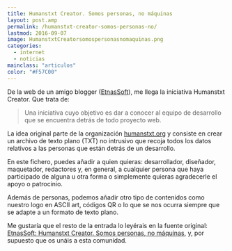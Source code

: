 ```yaml
---
title: Humanstxt Creator. Somos personas, no máquinas
layout: post.amp
permalink: /humanstxt-creator-somos-personas-no/
lastmod: 2016-09-07
image: HumanstxtCreatorsomospersonasnomaquinas.png
categories:
  - internet
  - noticias
mainclass: "articulos"
color: "#F57C00"
---
```


<figure>
    <amp-img on="tap:lightbox1" role="button" tabindex="0" layout="responsive" src="/assets/img/HumanstxtCreatorsomospersonasnomaquinas.png" alt="{{ title }}" title="{{ title }}" width="351" height="101"></amp-img>
</figure>

De la web de un amigo blogger ([EtnasSoft][1]), me llega la iniciativa Humanstxt Creator. Que trata de:

<!--more-->

> Una iniciativa cuyo objetivo es dar a conocer al equipo de desarrollo que se encuentra detrás de todo proyecto web.

La idea original parte de la organización [humanstxt.org](http://humanstxt.org/ES "Web oficial de Humans.txt") y consiste en crear un archivo de texto plano (TXT) no intrusivo que recoja todos los datos relativos a las personas que están detrás de un desarrollo.

En este fichero, puedes añadir a quien quieras: desarrollador, diseñador, maquetador, redactores y, en general, a cualquier persona que haya participado de alguna u otra forma o simplemente quieras agradecerle el apoyo o patrocinio.

Además de personas, podemos añadir otro tipo de contenidos como nuestro logo en ASCII art, códigos QR o lo que se nos ocurra siempre que se adapte a un formato de texto plano.

Me gustaría que el resto de la entrada lo leyérais en la fuente original: [EtnasSoft: Humanstxt Creator. Somos personas, no máquinas][2], y, por supuesto que os unáis a esta comunidad.


 [1]: http://www.etnassoft.com
 [2]: http://www.etnassoft.com/2011/04/29/humanstxt-creator/
